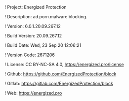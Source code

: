 ! Project: Energized Protection

! Description: ad.porn.malware blocking.

! Version: 6.0.1.20.09.267.12

! Build Version: 20.09.267.12

! Build Date: Wed, 23 Sep 20 12:06:21

! Version Code: 2671206

! License: CC BY-NC-SA 4.0, https://energized.pro/license

! Github: https://github.com/EnergizedProtection/block

! Gitlab: https://gitlab.com/EnergizedProtection/block


! Web: https://energized.pro
